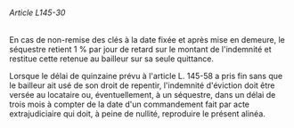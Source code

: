 ###### Article L145-30

En cas de non-remise des clés à la date fixée et après mise en demeure, le séquestre retient 1 % par jour de retard sur le montant de l'indemnité et restitue cette retenue au bailleur sur sa seule quittance.

Lorsque le délai de quinzaine prévu à l'article L. 145-58 a pris fin sans que le bailleur ait usé de son droit de repentir, l'indemnité d'éviction doit être versée au locataire ou, éventuellement, à un séquestre, dans un délai de trois mois à compter de la date d'un commandement fait par acte extrajudiciaire qui doit, à peine de nullité, reproduire le présent alinéa.

